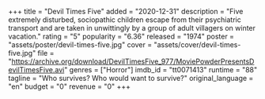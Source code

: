 +++
title = "Devil Times Five"
added = "2020-12-31"
description = "Five extremely disturbed, sociopathic children escape from their psychiatric transport and are taken in unwittingly by a group of adult villagers on winter vacation."
rating = "5"
popularity = "6.36"
released = "1974"
poster = "assets/poster/devil-times-five.jpg"
cover = "assets/cover/devil-times-five.jpg"
file = "https://archive.org/download/DevilTimesFive_977/MoviePowderPresentsDevilTimesFive.avi"
genres = ["Horror"]
imdb_id = "tt0071413"
runtime = "88"
tagline = "Who survives? Who would want to survive?"
original_language = "en"
budget = "0"
revenue = "0"
+++